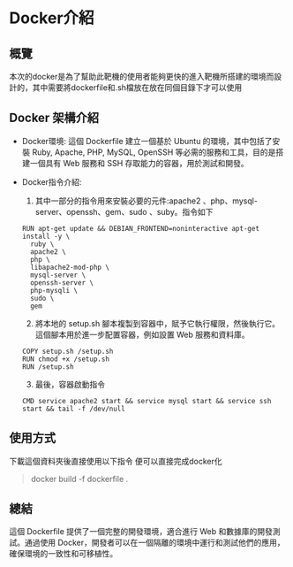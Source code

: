 # Docker介紹

## 概覽
本次的docker是為了幫助此靶機的使用者能夠更快的進入靶機所搭建的環境而設計的，其中需要將dockerfile和.sh檔放在放在同個目錄下才可以使用

## Docker 架構介紹
- Docker環境:
  這個 Dockerfile 建立一個基於 Ubuntu 的環境，其中包括了安裝 Ruby, Apache, PHP, MySQL, OpenSSH 等必需的服務和工具，目的是搭建一個具有 Web 服務和 SSH 存取能力的容器，用於測試和開發。

- Docker指令介紹:
  1. 其中一部分的指令用來安裝必要的元件:apache2 、php、mysql-server、openssh、gem、sudo 、suby。指令如下
  ```
  RUN apt-get update && DEBIAN_FRONTEND=noninteractive apt-get install -y \
    ruby \
    apache2 \
    php \
    libapache2-mod-php \
    mysql-server \
    openssh-server \
    php-mysqli \
    sudo \
    gem
  ```
  
  2. 將本地的 setup.sh 腳本複製到容器中，賦予它執行權限，然後執行它。這個腳本用於進一步配置容器，例如設置 Web 服務和資料庫。
  ```
  COPY setup.sh /setup.sh
  RUN chmod +x /setup.sh
  RUN /setup.sh
  ```

  3.  最後，容器啟動指令
  ```
  CMD service apache2 start && service mysql start && service ssh start && tail -f /dev/null
  ```

## 使用方式 
下載這個資料夾後直接使用以下指令 便可以直接完成docker化
> docker build -f dockerfile .

## 總結
這個 Dockerfile 提供了一個完整的開發環境，適合進行 Web 和數據庫的開發測試。通過使用 Docker，開發者可以在一個隔離的環境中運行和測試他們的應用，確保環境的一致性和可移植性。


